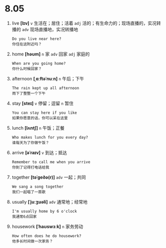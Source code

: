 # 8.05

1. live **[lɪv]** `v` 生活在；居住；活着 `adj` 活的；有生命力的；现场直播的，实况转播的 `adv` 现场直播地，实况转播地

   ```
   Do you live near here?
   你住在这附近吗？
   ```

2. home **[həʊm]** `n` 家 `adv` 回家 `adj` 家庭的

   ```
   When are you going home?
   你什么时候回家？
   ```

3. afternoon **[ˌɑːftəˈnuːn]** `n` 午后；下午

   ```
   The rain kept up all afternoon
   雨下了整整一个下午
   ```

4. stay **[steɪ]** `v` 停留；逗留 `n` 暂住

   ```
   You can stay here if you like
   如果你愿意的话，你可以呆在这里
   ```

5. lunch **[lʌntʃ]** `n` 午饭；正餐

   ```
   Who makes lunch for you every day?
   谁每天为了你做午饭？
   ```

6. arrive **[əˈraɪv]** `v` 到达；抵达

   ```
   Remember to call me when you arrive
   你到了记得打电话给我
   ```

7. together **[təˈɡeðə(r)]** `adv` 一起；共同

   ```
   We sang a song together
   我们一起唱了一首歌
   ```

8. usually **[ˈjuːʒuəli]** `adv` 通常地；经常地

   ```
   I'm usually home by 6 o'clock
   我通常6点回家
   ```

9. housework **[ˈhaʊswɜːk]** `n` 家务劳动
   ```
   How often does he do housework?
   他多长时间做一次家务？
   ```
